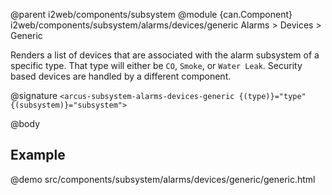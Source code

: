 @parent i2web/components/subsystem
@module {can.Component} i2web/components/subsystem/alarms/devices/generic Alarms > Devices > Generic

Renders a list of devices that are associated with the alarm subsystem of a specific type. That type will either be `CO`, `Smoke`, or `Water Leak`. Security based devices are handled by a different component.

@signature `<arcus-subsystem-alarms-devices-generic {(type)}="type" {(subsystem)}="subsystem">`

@body

## Example
@demo src/components/subsystem/alarms/devices/generic/generic.html